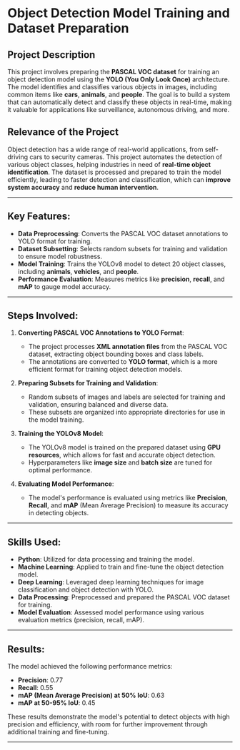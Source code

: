 # Object Detection Model Training and Dataset Preparation

## Project Description
This project involves preparing the **PASCAL VOC dataset** for training an object detection model using the **YOLO (You Only Look Once)** architecture. The model identifies and classifies various objects in images, including common items like **cars**, **animals**, and **people**. The goal is to build a system that can automatically detect and classify these objects in real-time, making it valuable for applications like surveillance, autonomous driving, and more.

## Relevance of the Project
Object detection has a wide range of real-world applications, from self-driving cars to security cameras. This project automates the detection of various object classes, helping industries in need of **real-time object identification**. The dataset is processed and prepared to train the model efficiently, leading to faster detection and classification, which can **improve system accuracy** and **reduce human intervention**.

---

## Key Features:
- **Data Preprocessing**: Converts the PASCAL VOC dataset annotations to YOLO format for training.
- **Dataset Subsetting**: Selects random subsets for training and validation to ensure model robustness.
- **Model Training**: Trains the YOLOv8 model to detect 20 object classes, including **animals**, **vehicles**, and **people**.
- **Performance Evaluation**: Measures metrics like **precision**, **recall**, and **mAP** to gauge model accuracy.

---

## Steps Involved:

1. **Converting PASCAL VOC Annotations to YOLO Format**:
   - The project processes **XML annotation files** from the PASCAL VOC dataset, extracting object bounding boxes and class labels.
   - The annotations are converted to **YOLO format**, which is a more efficient format for training object detection models.

2. **Preparing Subsets for Training and Validation**:
   - Random subsets of images and labels are selected for training and validation, ensuring balanced and diverse data.
   - These subsets are organized into appropriate directories for use in the model training.

3. **Training the YOLOv8 Model**:
   - The YOLOv8 model is trained on the prepared dataset using **GPU resources**, which allows for fast and accurate object detection.
   - Hyperparameters like **image size** and **batch size** are tuned for optimal performance.

4. **Evaluating Model Performance**:
   - The model's performance is evaluated using metrics like **Precision**, **Recall**, and **mAP** (Mean Average Precision) to measure its accuracy in detecting objects.

---

## Skills Used:
- **Python**: Utilized for data processing and training the model.
- **Machine Learning**: Applied to train and fine-tune the object detection model.
- **Deep Learning**: Leveraged deep learning techniques for image classification and object detection with YOLO.
- **Data Processing**: Preprocessed and prepared the PASCAL VOC dataset for training.
- **Model Evaluation**: Assessed model performance using various evaluation metrics (precision, recall, mAP).

---

## Results:
The model achieved the following performance metrics:
- **Precision**: 0.77
- **Recall**: 0.55
- **mAP (Mean Average Precision) at 50% IoU**: 0.63
- **mAP at 50-95% IoU**: 0.45

These results demonstrate the model's potential to detect objects with high precision and efficiency, with room for further improvement through additional training and fine-tuning.

---

